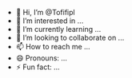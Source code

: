 - 👋 Hi, I’m @Tofifipl
- 👀 I’m interested in ...
- 🌱 I’m currently learning ...
- 💞️ I’m looking to collaborate on ...
- 📫 How to reach me ...
- 😄 Pronouns: ...
- ⚡ Fun fact: ...

<!---
Tofifipl/Tofifipl is a ✨ special ✨ repository because its `README.md` (this file) appears on your GitHub profile.
You can click the Preview link to take a look at your changes.
--->
